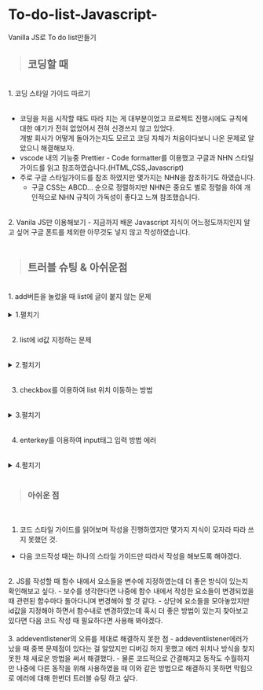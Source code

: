 # To-do-list-Javascript-
Vanilla JS로 To do list만들기
<br>
>## 코딩할 때
<br>
1. 코딩 스타일 가이드 따르기<br>
<br>

- 코딩을 처음 시작할 때도 따라 치는 게 대부분이었고 프로젝트 진행시에도 규칙에 대한 얘기가 전혀 없었어서 전혀 신경쓰지 않고 있었다.<br>
  개발 회사가 어떻게 돌아가는지도 모르고 코딩 자체가 처음이다보니 나온 문제로 알았으니 해결해보자.
- vscode 내의 기능중 Prettier - Code formatter를 이용했고 구글과 NHN 스타일가이드를 읽고 참조하였습니다.(HTML,CSS,Javascript)
- 주로 구글 스타일가이드를 참조 하였지만 몇가지는 NHN을 참조하기도 하였습니다.
  - 구글 CSS는 ABCD... 순으로 정렬하지만 NHN은 중요도 별로 정렬을 하여 개인적으로 NHN 규칙이 가독성이 좋다고 느껴 참조했습니다.
<br>
2. Vanila JS만 이용해보기
- 지금까지 배운 Javascript 지식이 어느정도까지인지 알고 싶어 구글 폰트를 제외한 아무것도 넣지 않고 작성하였습니다.<br>
<br>

>## 트러블 슈팅 & 아쉬운점
<br>
1. add버튼을 눌렀을 때 list에 글이 붙지 않는 문제<br>
<br>

<details>
<summary style="cursor : pointer;">1.펼치기</summary>

- jQuery를 이용할 땐 html에 들어갈 요소들을 모두 적은 뒤 append를 이용하여 붙이고 싶은 요소에 넣기만 하면 간단하게 붙었는데 순수 JS로 하려하니 어떤 방법인지 몰라 여러가지를 테스트 해보았습니다.
- appendChild()를 사용 -> 노드 에러로 다른 걸 찾아봤는데 함수형인데 필요한 요소들을 제대로 적지 않아 생긴 오류였다.
- 최종적으로 insertAdjacentHTML() 를 사용 -> 위치매개변수를 사용하는 것이 마음에 들어 사용했는데 beforeend를 이용해 마지막 자식 바로 뒤에 요소를 배치하는 것으로 원하는 동작을 마무리 할 수 있었습니다.
</details>
<br>

2. list에 id값 지정하는 문제<br>
<br>

<details>
<summary style="cursor : pointer;">2.펼치기</summary>

- list를 등록할 때 지정 id값을 주고 싶은데 프로젝트 진행시에는 백엔드에서 data값을 저장하며 id값을 지정했던 터라 프론트로 진행할 땐 어떻게 해야하는지 고민했습니다.
- 백엔드에서 했던 것처럼 들어온 순서대로 id값을 지정하는 방법을 이용
- javascript내에 0인 id값을 넣고 입력한 list가 붙을 때 현재 id값을 요소의 id에 붙여주고 id를 ++ 하는 것으로 list에 글이 쓰여질 때마다 0번부터 차례대로 id값이 주어졌습니다.
- id값을 지정함으로 각 to do list마다 edit과 delete버튼이 작동되도록 만들 수 있었습니다.

</details>
<br>

3. checkbox를 이용하여 list 위치 이동하는 방법<br>
<br>

<details>
<summary style="cursor : pointer;">3.펼치기</summary>

- 일단 방법 자체를 어떻게 할지 떠오르지 않아 구글링을 이용했습니다
- 대부분 위치 변경으로 CSS만을 이용한 변경들이 나왔고 list를 add할 때 사용했던 insertAdjacentHTML()가 생각나 관련하여 구글링 하였습니다.
- 구글링으로 insertBefore()이란 함수를 찾았고 전에 사용하지 못한 appendChild()를 이용하는 방법을 찾았습니다.
- appendChild()로 체크시 체크 된 요소를 마지막 자식요소(부모요소를 찾은 뒤 lastChild이용) 뒤로 붙이며 구성하였고 체크 해제시 insertBefore()를 이용 부모요소에서 자식요소들을 검사해 리스트의 첫번째로 다시 올라오도록 만들었습니다(insertBefore()를 이용할 땐 해당요소의 앞에 붙이기 때문에 붙일 위치의 다음 요소를 선택해야 붙는 것을 확인)

</details>
<br>

4. enterkey를 이용하여 input태그 입력 방법 에러<br>
<br>

<details>
<summary style="cursor : pointer;">4.펼치기</summary>

- 주로 쓰던 방법은 input 태그 안에 javascript를 사용하였었는데 HTML엔 HTML엔요소들만 집어 넣자 라는 생각으로 따로 구현하였는데 HTML에선 간단하게 사용된 코드가 javascript로 넘어오니 어떻게 써야 할지 몰랐습니다.
- 맨처음 enterkey()함수를 받을 때 this로 요소와 실행시킬 함수 이름을 받은뒤 this로 받은 요소에 addeventlistener를 사용 keyup과 keydown,keypress등을 이용해보며 테스트를 진행하였습니다.
- 작동이 되는 것을 확인하였지만 페이지가 첫 로드될 때 엔터키를 2번 입력해야 함수가 동작했던 점, keyup을 하면 실행 될 때마다 실행 횟수가 늘어나며 빈칸으로 입력시 설정한 alert창이 계속 뜨던 것
- list를 수정할 때 사용했던 input창에선 처음 빈칸으로 enter를 칠 땐 사용 되지만 다음 입력 때 수정 값을 입력하여 실행하면 그 다음부턴 빈칸시 수정함수가 실행되지 않는 문제
- console.log로 하나씩 찍어보며 체크 해 보니 계속 중복 실행되는 문제를 발견해서 구글링을 해봤는데 무언가를 추가하는 해결책보다 더 간단한 방법을 찾아 수정하였습니다.
- addeventlistener 자체를 삭제 그냥 if문 안에 widow.event.keycode로 조건을 걸어 사용하니 앞의 문제들이 말끔하게 해결되었으며 동작또한 아무 문제없이 해결되었습니다.<br>

</details>
<br>

>### 아쉬운 점<br>
<br>

1. 코드 스타일 가이드를 읽어보며 작성을 진행하였지만 몇가지 지식이 모자라 따라 쓰지 못했던 것.
 - 다음 코드작성 때는 하나의 스타일 가이드만 따라서 작성을 해보도록 해야겠다.<br>
 <br>
2. JS를 작성할 때 함수 내에서 요소들을 변수에 지정하였는데 더 좋은 방식이 있는지 확인해보고 싶다.
- 보수를 생각한다면 나중에 함수 내에서 작성한 요소들이 변경되었을 때 관련된 함수마다 돌아다니며 변경해야 할 것 같다.
- 상단에 요소들을 모아놓았지만 id값을 지정해야 하면서 함수내로 변경하였는데 혹시 더 좋은 방법이 있는지 찾아보고 있다면 다음 코드 작성 때 필요하다면 사용해 봐야겠다.<br>
<br>
3. addeventlistener의 오류를 제대로 해결하지 못한 점
- addeventlistener에러가 났을 때 중복 문제점이 있다는 걸 알았지만 디버깅 하지 못했고 에러 위치나 방식을 찾지 못한 채 새로운 방법을 써서 해결했다.
- 물론 코드적으로 간결해지고 동작도 수월하지만 나중에 다른 동작을 위해 사용하였을 때 이와 같은 방법으로 해결하지 못하면 막힘으로 에러에 대해 한번더 트러블 슈팅 하고 싶다.
